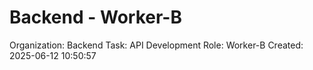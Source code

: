 # Backend - Worker-B

Organization: Backend
Task: API Development
Role: Worker-B
Created: 2025-06-12 10:50:57
